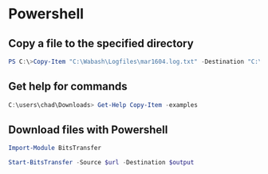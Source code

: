 # Powershell 

## Copy a file to the specified directory      

```powershell
PS C:\>Copy-Item "C:\Wabash\Logfiles\mar1604.log.txt" -Destination "C:\Presentation"
```

## Get help for commands

```powershell
C:\users\chad\Downloads> Get-Help Copy-Item -examples
```

## Download files with Powershell

```powershell
Import-Module BitsTransfer

Start-BitsTransfer -Source $url -Destination $output
```


